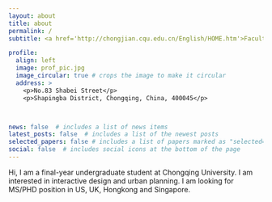```yaml
---
layout: about
title: about
permalink: /
subtitle: <a href='http://chongjian.cqu.edu.cn/English/HOME.htm'>Faculty of Architecture and Urban Planning, Chonqing University</a> 

profile:
  align: left
  image: prof_pic.jpg
  image_circular: true # crops the image to make it circular
  address: >
    <p>No.83 Shabei Street</p>
    <p>Shapingba District, Chongqing, China, 400045</p>



news: false  # includes a list of news items
latest_posts: false  # includes a list of the newest posts
selected_papers: false # includes a list of papers marked as "selected={true}"
social: false  # includes social icons at the bottom of the page
---
```


Hi, I am a final-year undergraduate student at Chongqing University. I am interested in interactive design and urban planning. I am looking for MS/PHD position in US, UK, Hongkong and Singapore.

<!-- Put your address / P.O. box / other info right below your picture. You can also disable any of these elements by editing `profile` property of the YAML header of your `_pages/about.md`. Edit `_bibliography/papers.bib` and Jekyll will render your [publications page](/al-folio/publications/) automatically.

Link to your social media connections, too. This theme is set up to use [Font Awesome icons](http://fortawesome.github.io/Font-Awesome/) and [Academicons](https://jpswalsh.github.io/academicons/), like the ones below. Add your Facebook, Twitter, LinkedIn, Google Scholar, or just disable all of them. -->
